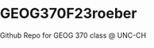 # GEOG370F23roeber
Github Repo for GEOG 370 class @ UNC-CH
<!DOCTYPE html>
<html>
<head>
  <title>Leaflet Preview</title>
  <meta charset="utf-8" />
  <meta name="viewport" content="width=device-width, initial-scale=1.0">

  <link rel="stylesheet" href="https://unpkg.com/leaflet@1.9.3/dist/leaflet.css"
   integrity="sha384-o/2yZuJZWGJ4s/adjxVW71R+EO/LyCwdQfP5UWSgX/w87iiTXuvDZaejd3TsN7mf"
   crossorigin=""/>
  <script src="https://unpkg.com/leaflet@1.9.3/dist/leaflet.js"
   integrity="sha384-okbbMvvx/qfQkmiQKfd5VifbKZ/W8p1qIsWvE1ROPUfHWsDcC8/BnHohF7vPg2T6"
   crossorigin=""></script>
  <style type="text/css">
    body {
       margin: 0;
       padding: 0;
    }
    html, body, #map{
       width: 100%;
       height: 100%;
    }
  </style>
</head>
<body>
  <div id="map"></div>
  <script>
      var map = L.map('map', { attributionControl: false } ).setView([35.904400529, -79.04991829849999], 14.0);
      L.control.attribution( { prefix: false } ).addTo( map );
      
      var tilesource_layer = L.tileLayer('./mytiles/{z}/{x}/{y}.png', {
        minZoom: 12,
        maxZoom: 16,
        tms: false,
        attribution: 'Created by QGIS algorithm: Generate XYZ tiles (Directory)'
      }).addTo(map);
  </script>
</body>
</html>
